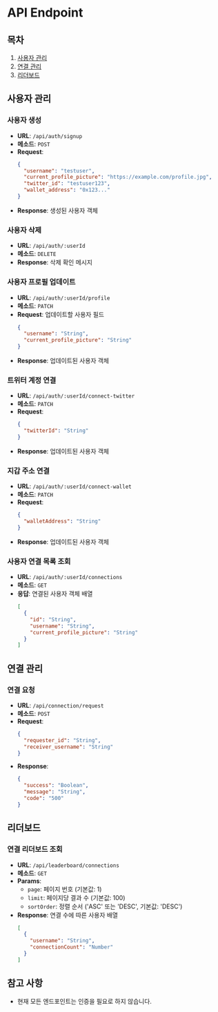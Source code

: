 # API Endpoint

## 목차
1. [사용자 관리](#사용자-관리)
2. [연결 관리](#연결-관리)
3. [리더보드](#리더보드)

## 사용자 관리

### 사용자 생성
- **URL**: `/api/auth/signup`
- **메소드**: `POST`
- **Request**:
  ```json
  {
    "username": "testuser",
    "current_profile_picture": "https://example.com/profile.jpg",
    "twitter_id": "testuser123",
    "wallet_address": "0x123..."
  }
  ```
- **Response**: 생성된 사용자 객체

### 사용자 삭제
- **URL**: `/api/auth/:userId`
- **메소드**: `DELETE`
- **Response**: 삭제 확인 메시지

### 사용자 프로필 업데이트
- **URL**: `/api/auth/:userId/profile`
- **메소드**: `PATCH`
- **Request**: 업데이트할 사용자 필드
  ```json
  {
    "username": "String",
    "current_profile_picture": "String"
  }
  ```
- **Response**: 업데이트된 사용자 객체

### 트위터 계정 연결
- **URL**: `/api/auth/:userId/connect-twitter`
- **메소드**: `PATCH`
- **Request**:
  ```json
  {
    "twitterId": "String"
  }
  ```
- **Response**: 업데이트된 사용자 객체

### 지갑 주소 연결
- **URL**: `/api/auth/:userId/connect-wallet`
- **메소드**: `PATCH`
- **Request**:
  ```json
  {
    "walletAddress": "String"
  }
  ```
- **Response**: 업데이트된 사용자 객체

### 사용자 연결 목록 조회
- **URL**: `/api/auth/:userId/connections`
- **메소드**: `GET`
- **응답**: 연결된 사용자 객체 배열
  ```json
  [
    {
      "id": "String",
      "username": "String",
      "current_profile_picture": "String"
    }
  ]

## 연결 관리

### 연결 요청
- **URL**: `/api/connection/request`
- **메소드**: `POST`
- **Request**:
  ```json
  {
    "requester_id": "String",
    "receiver_username": "String"
  }
  ```
- **Response**: 
  ```json
  {
    "success": "Boolean",
    "message": "String",
    "code": "500"
  }
  ```

## 리더보드

### 연결 리더보드 조회
- **URL**: `/api/leaderboard/connections`
- **메소드**: `GET`
- **Params**:
  - `page`: 페이지 번호 (기본값: 1)
  - `limit`: 페이지당 결과 수 (기본값: 100)
  - `sortOrder`: 정렬 순서 ('ASC' 또는 'DESC', 기본값: 'DESC')
- **Response**: 연결 수에 따른 사용자 배열
  ```json
  [
    {
      "username": "String",
      "connectionCount": "Number"
    }
  ]

## 참고 사항
- 현재 모든 엔드포인트는 인증을 필요로 하지 않습니다.